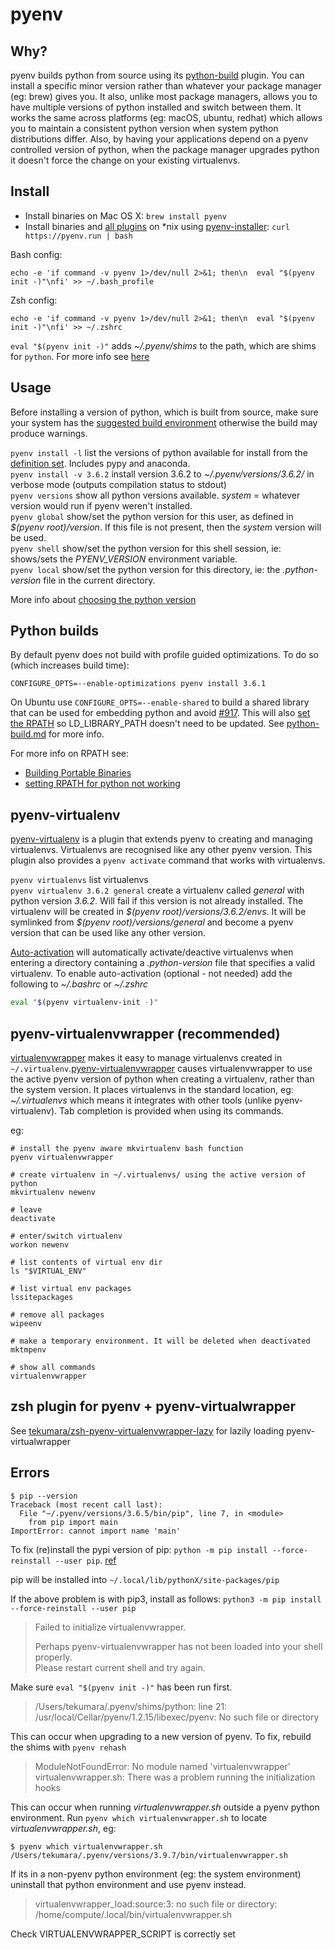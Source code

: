 # pyenv

## Why?

pyenv builds python from source using its [python-build](https://github.com/pyenv/pyenv/tree/master/plugins/python-build) plugin. You can install a specific minor version rather than whatever your package manager (eg: brew) gives you. It also, unlike most package managers, allows you to have multiple versions of python installed and switch between them. It works the same across platforms (eg: macOS, ubuntu, redhat) which allows you to maintain a consistent python version when system python distributions differ. Also, by having your applications depend on a pyenv controlled version of python, when the package manager upgrades python it doesn't force the change on your existing virtualenvs.

## Install

- Install binaries on Mac OS X: `brew install pyenv`
- Install binaries and [all plugins](https://github.com/pyenv/pyenv-installer/blob/master/bin/pyenv-installer#L69) on \*nix using [pyenv-installer](https://github.com/pyenv/pyenv-installer): `curl https://pyenv.run | bash`

Bash config:

```shell
echo -e 'if command -v pyenv 1>/dev/null 2>&1; then\n  eval "$(pyenv init -)"\nfi' >> ~/.bash_profile
```

Zsh config:

```shell
echo -e 'if command -v pyenv 1>/dev/null 2>&1; then\n  eval "$(pyenv init -)"\nfi' >> ~/.zshrc
```

`eval "$(pyenv init -)"` adds _~/.pyenv/shims_ to the path, which are shims for `python`. For more info see [here](https://github.com/pyenv/pyenv#advanced-configuration)

## Usage

Before installing a version of python, which is built from source, make sure your system has the [suggested build environment](https://github.com/pyenv/pyenv/wiki#suggested-build-environment) otherwise the build may produce warnings.

`pyenv install -l` list the versions of python available for install from the [definition set](https://github.com/pyenv/pyenv/tree/master/plugins/python-build/share/python-build). Includes pypy and anaconda.  
`pyenv install -v 3.6.2` install version 3.6.2 to _~/.pyenv/versions/3.6.2/_ in verbose mode (outputs compilation status to stdout)  
`pyenv versions` show all python versions available. _system_ = whatever version would run if pyenv weren't installed.  
`pyenv global` show/set the python version for this user, as defined in _\$(pyenv root)/version_. If this file is not present, then the _system_ version will be used.  
`pyenv shell` show/set the python version for this shell session, ie: shows/sets the _PYENV_VERSION_ environment variable.  
`pyenv local` show/set the python version for this directory, ie: the _.python-version_ file in the current directory.

More info about [choosing the python version](https://github.com/pyenv/pyenv#choosing-the-python-version)

## Python builds

By default pyenv does not build with profile guided optimizations. To do so (which increases build time):

```
CONFIGURE_OPTS=--enable-optimizations pyenv install 3.6.1
```

On Ubuntu use `CONFIGURE_OPTS=--enable-shared` to build a shared library that can be used for embedding python and avoid [#917](https://github.com/pyenv/pyenv/issues/917). This will also [set the RPATH](https://github.com/pyenv/pyenv/issues/65#issuecomment-30998608) so LD_LIBRARY_PATH doesn't need to be updated. See [python-build.md](python-build.md#shared-library) for more info.

For more info on RPATH see:

- [Building Portable Binaries](https://developer.squareup.com/blog/building-portable-binaries/)
- [setting RPATH for python not working](https://stackoverflow.com/questions/43616505/setting-rpath-for-python-not-working)

## pyenv-virtualenv

[pyenv-virtualenv](https://github.com/pyenv/pyenv-virtualenv) is a plugin that extends pyenv to creating and managing virtualenvs. Virtualenvs are recognised like any other pyenv version. This plugin also provides a `pyenv activate` command that works with virtualenvs.

`pyenv virtualenvs` list virtualenvs  
`pyenv virtualenv 3.6.2 general` create a virtualenv called _general_ with python version _3.6.2_. Will fail if this version is not already installed. The virtualenv will be created in _\$(pyenv root)/versions/3.6.2/envs_. It will be symlinked from _\$(pyenv root)/versions/general_ and become a pyenv version that can be used like any other version.

[Auto-activation](https://github.com/pyenv/pyenv-virtualenv#activate-virtualenv) will automatically activate/deactive virtualenvs when entering a directory containing a _.python-version_ file that specifies a valid virtualenv. To enable auto-activation (optional - not needed) add the following to _~/.bashrc_ or _~/.zshrc_

```bash
eval "$(pyenv virtualenv-init -)"
```

## pyenv-virtualenvwrapper (recommended)

[virtualenvwrapper](https://virtualenvwrapper.readthedocs.io/en/latest/) makes it easy to manage virtualenvs created in `~/.virtualenv`.[pyenv-virtualenvwrapper](https://github.com/pyenv/pyenv-virtualenvwrapper) causes virtualenvwrapper to use the active pyenv version of python when creating a virtualenv, rather than the system version. It places virtualenvs in the standard location, eg: _~/.virtualenvs_ which means it integrates with other tools (unlike pyenv-virtualenv). Tab completion is provided when using its commands.

eg:

```shell
# install the pyenv aware mkvirtualenv bash function
pyenv virtualenvwrapper

# create virtualenv in ~/.virtualenvs/ using the active version of python
mkvirtualenv newenv

# leave
deactivate

# enter/switch virtualenv
workon newenv

# list contents of virtual env dir
ls "$VIRTUAL_ENV"

# list virtual env packages
lssitepackages

# remove all packages
wipeenv

# make a temporary environment. It will be deleted when deactivated
mktmpenv

# show all commands
virtualenvwrapper
```

## zsh plugin for pyenv + pyenv-virtualwrapper

See [tekumara/zsh-pyenv-virtualenvwrapper-lazy](https://github.com/tekumara/zsh-pyenv-virtualenvwrapper-lazy) for lazily loading pyenv-virtualwrapper

## Errors

```shell
$ pip --version
Traceback (most recent call last):
  File "~/.pyenv/versions/3.6.5/bin/pip", line 7, in <module>
    from pip import main
ImportError: cannot import name 'main'
```

To fix (re)install the pypi version of pip: `python -m pip install --force-reinstall --user pip`. [ref](https://github.com/pyenv/pyenv/issues/1141)

pip will be installed into `~/.local/lib/pythonX/site-packages/pip`

If the above problem is with pip3, install as follows: `python3 -m pip install --force-reinstall --user pip`

> Failed to initialize virtualenvwrapper.
>
> Perhaps pyenv-virtualenvwrapper has not been loaded into your shell properly.  
> Please restart current shell and try again.

Make sure `eval "$(pyenv init -)"` has been run first.

> /Users/tekumara/.pyenv/shims/python: line 21: /usr/local/Cellar/pyenv/1.2.15/libexec/pyenv: No such file or directory

This can occur when upgrading to a new version of pyenv. To fix, rebuild the shims with `pyenv rehash`

> ModuleNotFoundError: No module named 'virtualenvwrapper'
> virtualenvwrapper.sh: There was a problem running the initialization hooks

This can occur when running _virtualenvwrapper.sh_ outside a pyenv python environment. Run `pyenv which virtualenvwrapper.sh` to locate _virtualenvwrapper.sh_, eg:

```
$ pyenv which virtualenvwrapper.sh
/Users/tekumara/.pyenv/versions/3.9.7/bin/virtualenvwrapper.sh
```

If its in a non-pyenv python environment (eg: the system environment) uninstall that python environment and use pyenv instead.

> virtualenvwrapper_load:source:3: no such file or directory: /home/compute/.local/bin/virtualenvwrapper.sh

Check VIRTUALENVWRAPPER_SCRIPT is correctly set
